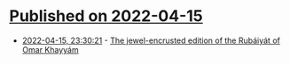 # [Published on 2022-04-15](index.md)

* [2022-04-15, 23:30:21](https://news.ycombinator.com/item?id=31047237) - [The jewel-encrusted edition of the Rubáiyát of Omar Khayyám](https://www.bbc.com/news/uk-england-london-57683638)
